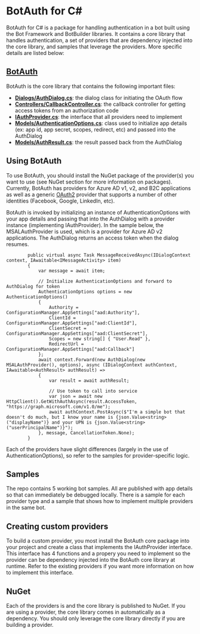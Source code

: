 # BotAuth for C#
BotAuth for C# is a package for handling authentication in a bot built using the Bot Framework and BotBuilder libraries. It contains a core library that handles authentication, a set of providers that are dependency injected into the core library, and samples that leverage the providers. More specific details are listed below:

## [BotAuth](/CSharp/BotAuth)
BotAuth is the core library that contains the following important files:
- [**Dialogs/AuthDialog.cs**](/CSharp/BotAuth/Dialogs/AuthDialog.cs): the dialog class for initiating the OAuth flow
- [**Controllers/CallbackController.cs**](/CSharp/BotAuth/Controllers/CallbackController.cs): the callback controller for getting access tokens from an authorization code
- [**IAuthProvider.cs**](/CSharp/BotAuth/IAuthProvider.cs): the interface that all providers need to implement
- [**Models/AuthenticationOptions.cs**](/CSharp/BotAuth/Models/AuthenticationOptions.cs): class used to initialize app details (ex: app id, app secret, scopes, redirect, etc) and passed into the AuthDialog
- [**Models/AuthResult.cs**](/CSharp/BotAuth/Models/AuthResult.cs): the result passed back from the AuthDialog

## Using BotAuth
To use BotAuth, you should install the NuGet package of the provider(s) you want to use (see NuGet section for more information on packages). Currently, BotAuth has providers for Azure AD v1, v2, and B2C applications as well as a generic [OAuth2](https://github.com/titarenko/OAuth2) provider that supports a number of other identities (Facebook, Google, LinkedIn, etc).

BotAuth is invoked by initializing an instance of AuthenticationOptions with your app details and passing that into the AuthDialog with a provider instance (implementing IAuthProvider). In the sample below, the MSALAuthProvider is used, which is a provider for Azure AD v2 applications. The AuthDialog returns an access token when the dialog resumes.

```CSharp
        public virtual async Task MessageReceivedAsync(IDialogContext context, IAwaitable<IMessageActivity> item)
        {
            var message = await item;

            // Initialize AuthenticationOptions and forward to AuthDialog for token
            AuthenticationOptions options = new AuthenticationOptions()
            {
                Authority = ConfigurationManager.AppSettings["aad:Authority"],
                ClientId = ConfigurationManager.AppSettings["aad:ClientId"],
                ClientSecret = ConfigurationManager.AppSettings["aad:ClientSecret"],
                Scopes = new string[] { "User.Read" },
                RedirectUrl = ConfigurationManager.AppSettings["aad:Callback"]
            };
            await context.Forward(new AuthDialog(new MSALAuthProvider(), options), async (IDialogContext authContext, IAwaitable<AuthResult> authResult) =>
            {
                var result = await authResult;

                // Use token to call into service
                var json = await new HttpClient().GetWithAuthAsync(result.AccessToken, "https://graph.microsoft.com/v1.0/me");
                await authContext.PostAsync($"I'm a simple bot that doesn't do much, but I know your name is {json.Value<string>("displayName")} and your UPN is {json.Value<string>("userPrincipalName")}");
            }, message, CancellationToken.None);
        }
```

Each of the providers have slight differences (largely in the use of AuthenticationOptions), so refer to the samples for provider-specific logic.

## Samples
The repo contains 5 working bot samples. All are published with app details so that can immediately be debugged locally. There is a sample for each provider type and a sample that shows how to implement multiple providers in the same bot.

## Creating custom providers
To build a custom provider, you most install the BotAuth core package into your project and create a class that implements the IAuthProvider interface. This interface has 4 functions and a propery you need to implement so the provider can be dependency injected into the BotAuth core library at runtime. Refer to the existing providers if you want more information on how to implement this interface.

## NuGet
Each of the providers is and the core library is published to NuGet. If you are using a provider, the core library comes in automatically as a dependency. You should only leverage the core library directly if you are building a provider.